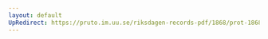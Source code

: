 ```yaml
---
layout: default
UpRedirect: https://pruto.im.uu.se/riksdagen-records-pdf/1868/prot-1868--ak--416/prot-1868--ak--416_060.pdf
---
```

